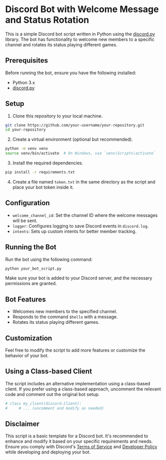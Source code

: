 # Discord Bot with Welcome Message and Status Rotation

This is a simple Discord bot script written in Python using the [discord.py](https://discordpy.readthedocs.io/) library. The bot has functionality to welcome new members to a specific channel and rotates its status playing different games.

## Prerequisites

Before running the bot, ensure you have the following installed:

- Python 3.x
- [discord.py](https://discordpy.readthedocs.io/)

## Setup

1. Clone this repository to your local machine.

```bash
git clone https://github.com/your-username/your-repository.git
cd your-repository
```

2. Create a virtual environment (optional but recommended).

```bash
python -m venv venv
source venv/bin/activate  # On Windows, use `venv\Scripts\activate`
```

3. Install the required dependencies.

```bash
pip install -r requirements.txt
```

4. Create a file named `token.txt` in the same directory as the script and place your bot token inside it.

## Configuration

- `welcome_channel_id`: Set the channel ID where the welcome messages will be sent.
- `logger`: Configures logging to save Discord events in `discord.log`.
- `intents`: Sets up custom intents for better member tracking.

## Running the Bot

Run the bot using the following command:

```bash
python your_bot_script.py
```

Make sure your bot is added to your Discord server, and the necessary permissions are granted.

## Bot Features

- Welcomes new members to the specified channel.
- Responds to the command `$hello` with a message.
- Rotates its status playing different games.

## Customization

Feel free to modify the script to add more features or customize the behavior of your bot.

## Using a Class-based Client

The script includes an alternative implementation using a class-based client. If you prefer using a class-based approach, uncomment the relevant code and comment out the original bot setup.

```python
# class my_client(discord.Client):
#     # ... (uncomment and modify as needed)
```

## Disclaimer

This script is a basic template for a Discord bot. It's recommended to enhance and modify it based on your specific requirements and needs. Ensure you comply with Discord's [Terms of Service](https://discord.com/terms) and [Developer Policy](https://discord.com/developers/docs/policy) while developing and deploying your bot.
